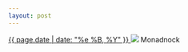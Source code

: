 ```yaml
---
layout: post
---
```


<p>
  <a href="/9">
    <time>{{ page.date | date: "%e %B, %Y" }}</time>
  </a>
  <a href="/9"><img src="{{ site.assets_url }}/9.jpg"/></a>
  <span>Monadnock</span>
</p>
